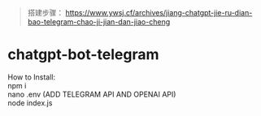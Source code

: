 > 搭建步骤：
https://www.ywsj.cf/archives/jiang-chatgpt-jie-ru-dian-bao-telegram-chao-ji-jian-dan-jiao-cheng

# chatgpt-bot-telegram
How to Install: <BR>
npm i <BR>
nano .env (ADD TELEGRAM API AND OPENAI API) <BR>
node index.js
